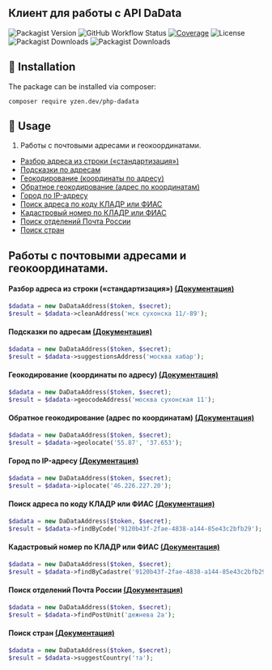 ## Клиент для работы с API DaData
![Packagist Version](https://img.shields.io/packagist/v/yzen.dev/php-dadata?color=blue&label=version)
![GitHub Workflow Status](https://img.shields.io/github/workflow/status/yzen-dev/php-dadata/Run%20tests?label=tests&logo=github)
[![Coverage](https://codecov.io/gh/yzen-dev/php-dadata/branch/dev/graph/badge.svg?token=QAO8STLPMI)](https://codecov.io/gh/yzen-dev/php-dadata)
![License](https://img.shields.io/github/license/yzen-dev/php-dadata)
![Packagist Downloads](https://img.shields.io/packagist/dm/yzen.dev/php-dadata)
![Packagist Downloads](https://img.shields.io/packagist/dt/yzen.dev/php-dadata)


## :scroll: **Installation**
The package can be installed via composer:
```
composer require yzen.dev/php-dadata
```

## :scroll: **Usage**

1. Работы с почтовыми адресами и геокоординатами.
+ [Разбор адреса из строки («стандартизация»)](#CleanAddress)
+ [Подсказки по адресам](#SuggestAddress)
+ [Геокодирование (координаты по адресу)](#geocode)
+ [Обратное геокодирование (адрес по координатам)](#geolocate)
+ [Город по IP-адресу](#iplocate)
+ [Поиск адреса по коду КЛАДР или ФИАС](#findAddress)
+ [Кадастровый номер по КЛАДР или ФИАС](#cadastre)
+ [Поиск отделений Почта России](#postalUnit)
+ [Поиск стран](#country)

## Работы с почтовыми адресами и геокоординатами.
#### <a name="CleanAddress"></a>Разбор адреса из строки («стандартизация») [(Документация)](https://dadata.ru/api/clean/address/)

```php
$dadata = new DaDataAddress($token, $secret);
$result = $dadata->cleanAddress('мск сухонска 11/-89');
```

#### <a name="SuggestAddress"></a>Подсказки по адресам [(Документация)](https://dadata.ru/api/suggest/address/)

```php
$dadata = new DaDataAddress($token, $secret);
$result = $dadata->suggestionsAddress('москва хабар');
```

#### <a name="geocode"></a>Геокодирование (координаты по адресу) [(Документация)](https://dadata.ru/api/geocode/)

```php
$dadata = new DaDataAddress($token, $secret);
$result = $dadata->geocodeAddress('москва сухонская 11');
```

#### <a name="geolocate"></a>Обратное геокодирование (адрес по координатам) [(Документация)](https://dadata.ru/api/geolocate/)

```php
$dadata = new DaDataAddress($token, $secret);
$result = $dadata->geolocate('55.87', '37.653');
```

#### <a name="iplocate"></a>Город по IP-адресу [(Документация)](https://dadata.ru/api/iplocate/)

```php
$dadata = new DaDataAddress($token, $secret);
$result = $dadata->iplocate('46.226.227.20');
```

#### <a name="findAddress"></a>Поиск адреса по коду КЛАДР или ФИАС [(Документация)](https://dadata.ru/api/find-address/)

```php
$dadata = new DaDataAddress($token, $secret);
$result = $dadata->findByCode('9120b43f-2fae-4838-a144-85e43c2bfb29');
```

#### <a name="cadastre"></a>Кадастровый номер по КЛАДР или ФИАС [(Документация)](https://dadata.ru/api/cadastre/)

```php
$dadata = new DaDataAddress($token, $secret);
$result = $dadata->findByCadastre('9120b43f-2fae-4838-a144-85e43c2bfb29');
```

#### <a name="postalUnit"></a>Поиск отделений Почта России [(Документация)](https://dadata.ru/api/suggest/postal_unit/)

```php
$dadata = new DaDataAddress($token, $secret);
$result = $dadata->findPostUnit('дежнева 2а');
```

#### <a name="country"></a>Поиск стран [(Документация)](https://dadata.ru/api/suggest/country/)

```php
$dadata = new DaDataAddress($token, $secret);
$result = $dadata->suggestCountry('та');
```

